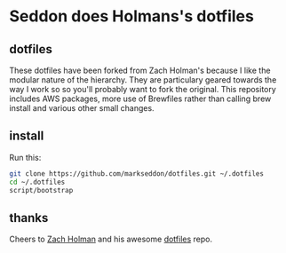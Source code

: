 # Seddon does Holmans's dotfiles

## dotfiles

These dotfiles have been forked from Zach Holman's because I like the modular nature of the hierarchy. They are
particulary geared towards the way I work so so you'll probably want to fork the original. This repository
includes AWS packages, more use of Brewfiles rather than calling brew install and various other small changes. 

## install

Run this:

```sh
git clone https://github.com/markseddon/dotfiles.git ~/.dotfiles
cd ~/.dotfiles
script/bootstrap
```

## thanks

Cheers to [Zach Holman](https://github.com/holman) and his awesome [dotfiles](https://github.com/holman/dotfiles) repo. 
